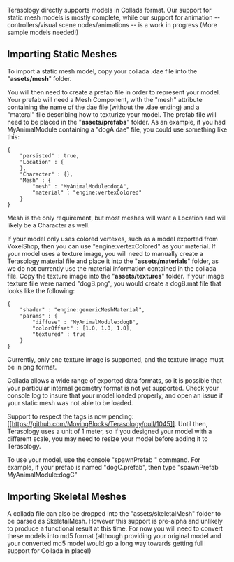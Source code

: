 Terasology directly supports models in Collada format.  Our support for static mesh models is mostly complete, while our support for animation -- controllers/visual scene nodes/animations -- is a work in progress (More sample models needed!)

## Importing Static Meshes
To import a static mesh model, copy your collada .dae file into the "**assets/mesh**" folder.

You will then need to create a prefab file in order to represent your model.  Your prefab will need a Mesh Component, with the "mesh" attribute containing the name of the dae file (without the .dae ending) and a "materal" file describing how to texturize your model.   The prefab file will need to be placed in the "**assets/prefabs**" folder.  As an example, if you had MyAnimalModule containing a "dogA.dae" file, you could use something like this:

```
{
    "persisted" : true,
    "Location" : {
    },
    "Character" : {},
    "Mesh" : {
        "mesh" : "MyAnimalModule:dogA",
        "material" : "engine:vertexColored"
    }
}
```

Mesh is the only requirement, but most meshes will want a Location and will likely be a Character as well.

If your model only uses colored vertexes, such as a model exported from VoxelShop, then you can use "engine:vertexColored" as your material.  If your model uses a texture image, you will need to manually create a Terasology material file and place it into the "**assets/materials**" folder, as we do not currently use the material information contained in the collada file.   Copy the texture image into the "**assets/textures**" folder.   If your image texture file were named "dogB.png", you would create a dogB.mat file that looks like the following:

```
{
    "shader" : "engine:genericMeshMaterial",
    "params" : {
        "diffuse" : "MyAnimalModule:dogB",
        "colorOffset" : [1.0, 1.0, 1.0],
        "textured" : true
    }
}
```

Currently, only one texture image is supported, and the texture image must be in png format.

Collada allows a wide range of exported data formats, so it is possible that your particular internal geometry format is not yet supported.  Check your console log to insure that your model loaded properly, and open an issue if your static mesh was not able to be loaded.

Support to respect the <asset><unit> tags is now pending: [[https://github.com/MovingBlocks/Terasology/pull/1045]].   Until then, Terasology uses a unit of 1 meter, so if you designed your model with a different scale, you may need to resize your model before adding it to Terasology.

To use your model, use the console "spawnPrefab <prefab-name>" command.   For example, if your prefab is named "dogC.prefab", then type "spawnPrefab MyAnimalModule:dogC"

## Importing Skeletal Meshes
A collada file can also be dropped into the "assets/skeletalMesh" folder to be parsed as SkeletalMesh.  However this support is pre-alpha and unlikely to produce a functional result at this time.  For now you will need to convert these models into md5 format (although providing your original model and your converted md5 model would go a long way towards getting full support for Collada in place!)

